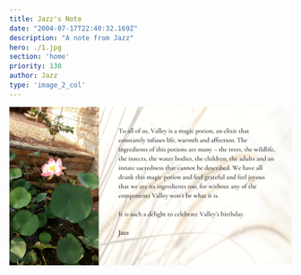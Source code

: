 ```yaml
---
title: Jazz's Note
date: "2004-07-17T22:40:32.169Z"
description: "A note from Jazz"
hero: ./1.jpg
section: 'home'
priority: 130
author: Jazz
type: 'image_2_col'
---
```


![6](./6.png)

<!-- To all of us, Valley is a magic potion, an elixir that constantly infuses life, warmth and affection. The ingredients of this potions are many – the trees, the wildlife, the insects, the water bodies, the children, the adults and an innate sacredness that cannot be described. We have all drunk this magic potion and feel grateful and feel joyous that we are its ingredients too, for without any of the components Valley won’t be what it is. 

It is such a delight to celebrate Valley’s birthday.  -->